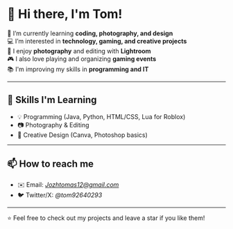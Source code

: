 # 👋 Hi there, I'm Tom!  

🌱 I’m currently learning **coding, photography, and design**  
💻 I’m interested in **technology, gaming, and creative projects**  
📸 I enjoy **photography** and editing with **Lightroom**  
🎮 I also love playing and organizing **gaming events**  
📚 I'm improving my skills in **programming and IT**  

---

## 🚀 Skills I'm Learning
- 💡 Programming (Java, Python, HTML/CSS, Lua for Roblox)  
- 📷 Photography & Editing  
- 🎨 Creative Design (Canva, Photoshop basics)  

---

## 📫 How to reach me
- ✉️ Email: *Jozhtomas12@gmail.com*  
- 🐦 Twitter/X: *@tom92640293*  

---

⭐️ Feel free to check out my projects and leave a star if you like them!  
